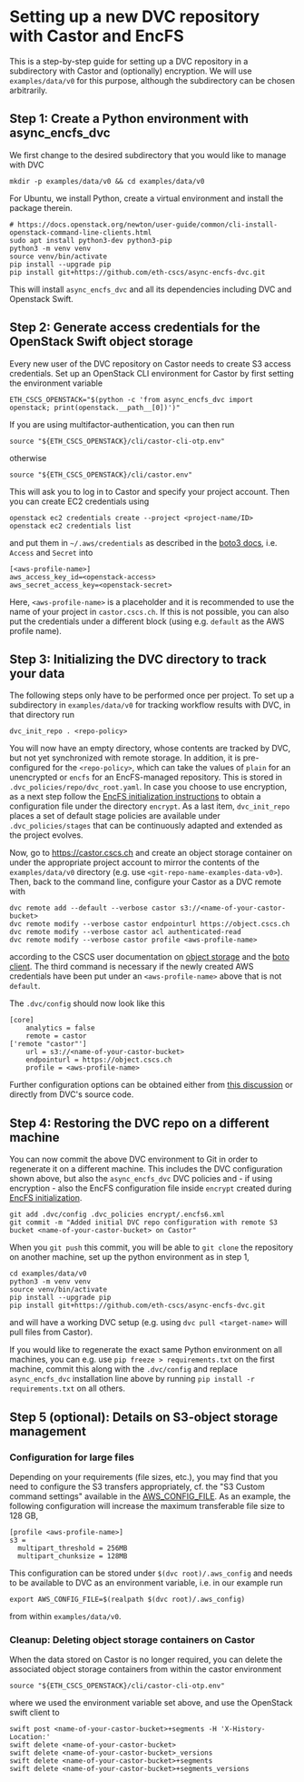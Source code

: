 # Setting up a new DVC repository with Castor and EncFS

This is a step-by-step guide for setting up a DVC repository in a subdirectory with Castor and (optionally) encryption. We will use `examples/data/v0` for this purpose, although the subdirectory can be chosen arbitrarily.

## Step 1: Create a Python environment with async_encfs_dvc

We first change to the desired subdirectory that you would like to manage with DVC
```shell
mkdir -p examples/data/v0 && cd examples/data/v0
```

For Ubuntu, we install Python, create a virtual environment and install the package therein.
```shell
# https://docs.openstack.org/newton/user-guide/common/cli-install-openstack-command-line-clients.html
sudo apt install python3-dev python3-pip
python3 -m venv venv
source venv/bin/activate
pip install --upgrade pip
pip install git+https://github.com/eth-cscs/async-encfs-dvc.git
```

This will install `async_encfs_dvc` and all its dependencies including DVC and Openstack Swift.

## Step 2: Generate access credentials for the OpenStack Swift object storage

Every new user of the DVC repository on Castor needs to create S3 access credentials. Set up an OpenStack CLI environment for Castor by first setting the environment variable
```shell
ETH_CSCS_OPENSTACK="$(python -c 'from async_encfs_dvc import openstack; print(openstack.__path__[0])')"
```
If you are using multifactor-authentication, you can then run
```shell
source "${ETH_CSCS_OPENSTACK}/cli/castor-cli-otp.env"
```
otherwise
```shell
source "${ETH_CSCS_OPENSTACK}/cli/castor.env"
```
This will ask you to log in to Castor and specify your project account. Then you can create EC2 credentials using
```shell
openstack ec2 credentials create --project <project-name/ID>
openstack ec2 credentials list
```
and put them in `~/.aws/credentials` as described in the [boto3 docs](https://boto3.amazonaws.com/v1/documentation/api/latest/guide/credentials.html#guide-credentials), i.e. `Access` and `Secret` into
```shell
[<aws-profile-name>]
aws_access_key_id=<openstack-access>
aws_secret_access_key=<openstack-secret>
```
Here, `<aws-profile-name>` is a placeholder and it is recommended to use the name of your project in `castor.cscs.ch`. If this is not possible, you can also put the credentials under a different block (using e.g. `default` as the AWS profile name).

## Step 3: Initializing the DVC directory to track your data

The following steps only have to be performed once per project. To set up a subdirectory in `examples/data/v0` for tracking workflow results with DVC, in that directory run 

```shell
dvc_init_repo . <repo-policy>
```
You will now have an empty directory, whose contents are tracked by DVC, but not yet synchronized with remote storage. In addition, it is pre-configured for the `<repo-policy>`, which can take the values of `plain` for an unencrypted or `encfs` for an EncFS-managed repository. This is stored in `.dvc_policies/repo/dvc_root.yaml`. In case you choose to use encryption, as a next step follow the [EncFS initialization instructions](../async_encfs_dvc/encfs_int/README.md) to obtain a configuration file under the directory `encrypt`. As a last item, `dvc_init_repo` places a set of default stage policies are available under `.dvc_policies/stages` that can be continuously adapted and extended as the project evolves.

Now, go to https://castor.cscs.ch and create an object storage container on under the appropriate project account to mirror the contents of the `examples/data/v0` directory (e.g. use `<git-repo-name-examples-data-v0>`). Then, back to the command line, configure your Castor as a DVC remote with 
```shell
dvc remote add --default --verbose castor s3://<name-of-your-castor-bucket>
dvc remote modify --verbose castor endpointurl https://object.cscs.ch
dvc remote modify --verbose castor acl authenticated-read
dvc remote modify --verbose castor profile <aws-profile-name>
```
according to the CSCS user documentation on [object storage](https://user.cscs.ch/storage/object_storage/) and the [boto client](https://user.cscs.ch/storage/object_storage/usage_examples/boto/). The third command is necessary if the newly created AWS credentials have been put under an `<aws-profile-name>` above that is not `default`.

The `.dvc/config` should now look like this

```shell
[core]
    analytics = false
    remote = castor
['remote "castor"']
    url = s3://<name-of-your-castor-bucket>
    endpointurl = https://object.cscs.ch
    profile = <aws-profile-name>
```

Further configuration options can be obtained either from [this discussion](https://github.com/iterative/dvc/issues/1029#issuecomment-414837587) or directly from DVC's source code. 

## Step 4: Restoring the DVC repo on a different machine

You can now commit the above DVC environment to Git in order to regenerate it on a different machine. This includes the DVC configuration shown above, but also the `async_encfs_dvc` DVC policies and - if using encryption - also the EncFS configuration file inside `encrypt` created during [EncFS initialization](../async_encfs_dvc/encfs_int/README.md).

```shell
git add .dvc/config .dvc_policies encrypt/.encfs6.xml
git commit -m "Added initial DVC repo configuration with remote S3 bucket <name-of-your-castor-bucket> on Castor"
```

When you `git push` this commit, you will be able to `git clone` the repository on another machine, set up the python environment as in step 1,

```shell
cd examples/data/v0
python3 -m venv venv
source venv/bin/activate
pip install --upgrade pip
pip install git+https://github.com/eth-cscs/async-encfs-dvc.git
```
and will have a working DVC setup (e.g. using `dvc pull <target-name>` will pull files from Castor).

If you would like to regenerate the exact same Python environment on all machines, you can e.g. use `pip freeze > requirements.txt` on the first machine, commit this along with the `.dvc/config` and replace `async_encfs_dvc` installation line above by running `pip install -r requirements.txt` on all others.

## Step 5 (optional): Details on S3-object storage management

### Configuration for large files

Depending on your requirements (file sizes, etc.), you may find that you need to configure the S3 transfers appropriately, cf. the "S3 Custom command settings" available in the [AWS_CONFIG_FILE](https://docs.aws.amazon.com/cli/latest/userguide/cli-configure-files.html). As an example, the following configuration will increase the maximum transferable file size to 128 GB,

```
[profile <aws-profile-name>]
s3 =
  multipart_threshold = 256MB
  multipart_chunksize = 128MB
```

This configuration can be stored under `$(dvc root)/.aws_config` and needs to be available to DVC as an environment variable, i.e. in our example run

```shell
export AWS_CONFIG_FILE=$(realpath $(dvc root)/.aws_config)
```

from within `examples/data/v0`.


### Cleanup: Deleting object storage containers on Castor

When the data stored on Castor is no longer required, you can delete the associated object storage containers from within the castor environment
```shell
source "${ETH_CSCS_OPENSTACK}/cli/castor-cli-otp.env"
```
where we used the environment variable set above, and use the OpenStack swift client to
```shell
swift post <name-of-your-castor-bucket>+segments -H 'X-History-Location:'
swift delete <name-of-your-castor-bucket>
swift delete <name-of-your-castor-bucket>_versions
swift delete <name-of-your-castor-bucket>+segments
swift delete <name-of-your-castor-bucket>+segments_versions
```